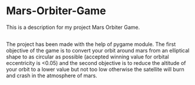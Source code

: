 # Mars-Orbiter-Game
This is a description for my project Mars Orbiter Game.
##
The project has been made with the help of pygame module. The first objective of the game is to convert your orbit around mars from an elliptical shape to as circular as possible (accepted winning value for orbital eccentricity is <0.05) and the second objective is to reduce the altitude of your orbit to a lower value but not too low otherwise the satellite will burn and crash in the atmosphere of mars.

